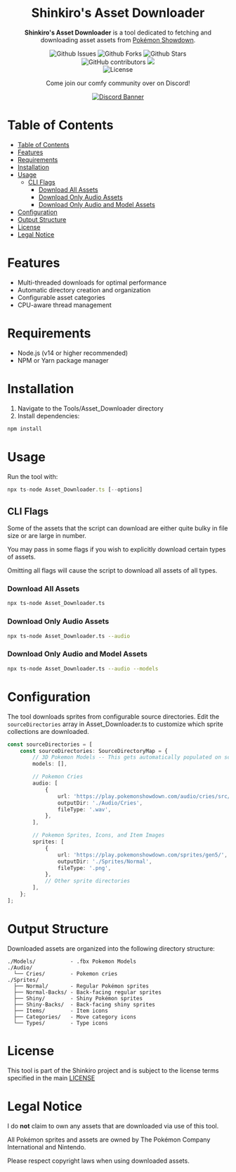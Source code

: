 <div align="center">
  <!-- <img src="..." title="Shinkiro Logo" alt="Shinkiro Logo" /> -->
  <h1 align="center">Shinkiro's Asset Downloader</h1>

  **Shinkiro's Asset Downloader** is a tool dedicated to fetching and downloading asset assets from [Pokémon Showdown](https://pokemonshowdown.com/).

  <img alt="Github Issues" src="https://img.shields.io/github/issues/Toxocious/Shinkiro?style=for-the-badge&logo=appveyor" />
  <img alt="Github Forks" src="https://img.shields.io/github/forks/Toxocious/Shinkiro?style=for-the-badge&logo=appveyor" />
  <img alt="Github Stars" src="https://img.shields.io/github/stars/Toxocious/Shinkiro?style=for-the-badge&logo=appveyor" />
  <br />

  <img alt="GitHub contributors" src="https://img.shields.io/github/contributors/Toxocious/Shinkiro?style=for-the-badge">
    <a href="https://visitorbadge.io/status?path=https%3A%2F%2Fgithub.com%2FToxocious%Shinkiro">
    <img src="https://api.visitorbadge.io/api/visitors?path=https%3A%2F%2Fgithub.com%2FToxocious%Shinkiro&label=Views&countColor=%234a618f&labelStyle=upper" />
  </a>
  <br />

  <img alt="License" src="https://img.shields.io/github/license/Toxocious/Shinkiro?style=for-the-badge&logo=appveyor" />

  Come join our comfy community over on Discord!

  <a href="https://discord.gg/NRZ2zWfpwK" target="_blank">
    <img src="https://discord.com/api/guilds/1002005327555862620/widget.png?style=banner2" alt="Discord Banner" />
  </a>
</div>



# Table of Contents
- [Table of Contents](#table-of-contents)
- [Features](#features)
- [Requirements](#requirements)
- [Installation](#installation)
- [Usage](#usage)
  - [CLI Flags](#cli-flags)
    - [Download All Assets](#download-all-assets)
    - [Download Only Audio Assets](#download-only-audio-assets)
    - [Download Only Audio and Model Assets](#download-only-audio-and-model-assets)
- [Configuration](#configuration)
- [Output Structure](#output-structure)
- [License](#license)
- [Legal Notice](#legal-notice)



# Features
- Multi-threaded downloads for optimal performance
- Automatic directory creation and organization
- Configurable asset categories
- CPU-aware thread management



# Requirements
- Node.js (v14 or higher recommended)
- NPM or Yarn package manager



# Installation
1. Navigate to the Tools/Asset_Downloader directory
2. Install dependencies:

```bash
npm install
```



# Usage
Run the tool with:

```typescript
npx ts-node Asset_Downloader.ts [--options]
```

## CLI Flags
Some of the assets that the script can download are either quite bulky in file size or are large in number.

You may pass in some flags if you wish to explicitly download certain types of assets.

Omitting all flags will cause the script to download all assets of all types.

### Download All Assets
```sh
npx ts-node Asset_Downloader.ts
```

### Download Only Audio Assets
```sh
npx ts-node Asset_Downloader.ts --audio
```

### Download Only Audio and Model Assets
```sh
npx ts-node Asset_Downloader.ts --audio --models
```



# Configuration
The tool downloads sprites from configurable source directories. Edit the `sourceDirectories` array in Asset_Downloader.ts to customize which sprite collections are downloaded.

```typescript
const sourceDirectories = [
    const sourceDirectories: SourceDirectoryMap = {
        // 3D Pokemon Models -- This gets automatically populated on script execution
        models: [],

        // Pokemon Cries
        audio: [
            {
                url: 'https://play.pokemonshowdown.com/audio/cries/src/',
                outputDir: './Audio/Cries',
                fileType: '.wav',
            },
        ],

        // Pokemon Sprites, Icons, and Item Images
        sprites: [
            {
                url: 'https://play.pokemonshowdown.com/sprites/gen5/',
                outputDir: './Sprites/Normal',
                fileType: '.png',
            },
            // Other sprite directories
        ],
    };
];
```



# Output Structure
Downloaded assets are organized into the following directory structure:

```
./Models/           - .fbx Pokemon Models
./Audio/
  └── Cries/        - Pokemon cries
./Sprites/
  ├── Normal/       - Regular Pokémon sprites
  ├── Normal-Backs/ - Back-facing regular sprites
  ├── Shiny/        - Shiny Pokémon sprites
  ├── Shiny-Backs/  - Back-facing shiny sprites
  ├── Items/        - Item icons
  ├── Categories/   - Move category icons
  └── Types/        - Type icons
```



# License
This tool is part of the Shinkiro project and is subject to the license terms specified in the main [LICENSE](../../LICENSE.md)



# Legal Notice
I do **not** claim to own any assets that are downloaded via use of this tool.

All Pokémon sprites and assets are owned by The Pokémon Company International and Nintendo.

Please respect copyright laws when using downloaded assets.
